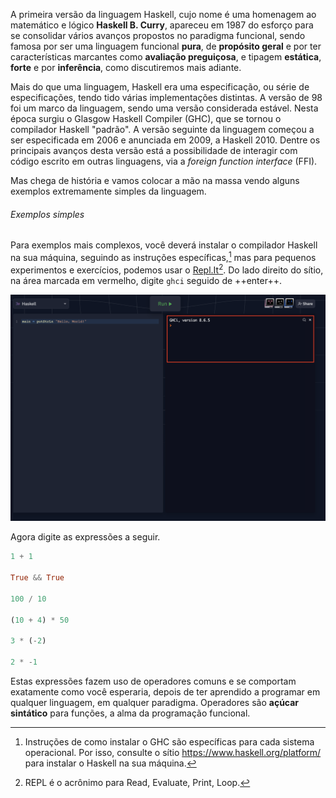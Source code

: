 A primeira versão da linguagem Haskell, cujo nome é uma homenagem ao matemático e lógico **Haskell B. Curry**, apareceu em 1987 do esforço para se consolidar vários avanços propostos no paradigma funcional, 
sendo famosa por ser uma linguagem funcional **pura**, de **propósito geral** e por ter características marcantes como **avaliação preguiçosa**, e tipagem **estática**, **forte** e por **inferência**, como discutiremos mais adiante.

Mais do que uma linguagem, Haskell era uma especificação, ou série de especificações, tendo tido várias implementações distintas.
A versão de 98 foi um marco da linguagem, sendo uma versão considerada estável.
Nesta época surgiu o Glasgow Haskell Compiler (GHC), que se tornou o compilador Haskell "padrão".
A versão seguinte da linguagem começou a ser especificada em 2006 e anunciada em 2009, a Haskell 2010. Dentre os principais avanços desta versão está a possibilidade de interagir com código escrito em outras linguagens, via a *foreign function interface* (FFI).

Mas chega de história e vamos colocar a mão na massa vendo alguns exemplos extremamente simples da linguagem.

###### Exemplos simples

Para exemplos mais complexos, você deverá instalar o compilador Haskell na sua máquina, seguindo as instruções específicas,[^ghc]  mas para pequenos experimentos e exercícios, podemos usar o [Repl.It](https://replit.com/languages/haskell)[^repl].
Do lado direito do sítio, na área marcada em vermelho, digite `ghci` seguido de ++enter++.


![](images/replit.png)

Agora digite as expressões a seguir.

```Haskell
1 + 1

True && True

100 / 10

(10 + 4) * 50

3 * (-2)

2 * -1
```

Estas expressões fazem uso de operadores comuns e se comportam exatamente como você esperaria, depois de ter aprendido a programar em qualquer linguagem, em qualquer paradigma.
Operadores são **açúcar sintático** para funções, a alma da programação funcional.


[^repl]: REPL é o acrônimo para Read, Evaluate, Print, Loop.

[^ghc]:  Instruções de como instalar o GHC são específicas para cada sistema operacional. Por isso, consulte o sítio https://www.haskell.org/platform/ para instalar o Haskell na sua máquina.

